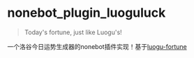 # nonebot_plugin_luoguluck

>Today's fortune, just like Luogu's!

一个洛谷今日运势生成器的nonebot插件实现！基于[luogu-fortune](https://github.com/xycld/luogu-fortune)
